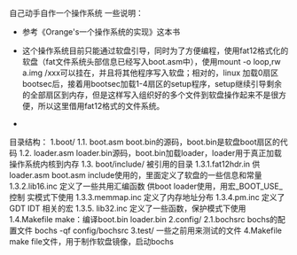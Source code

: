 自己动手自作一个操作系统
一些说明：
* 参考《Orange's一个操作系统的实现》这本书
* 这个操作系统目前只能通过软盘引导，同时为了方便编程，使用fat12格式化的软盘（fat文件系统头部信息已经写入boot.asm中），使用mount -o loop,rw a.img /xxx可以挂在，并且将其他程序写入软盘；相对的，linux 加载0扇区bootsec后，接着用bootsec加载1-4扇区的setup程序，setup继续引导剩余的全部扇区到内存，但是这样写入组织好的多个文件到软盘操作起来不是很方便，所以这里借用fat12格式的文件系统。

*

目录结构：
1.boot/	
	1.1. boot.asm boot.bin的源码，boot.bin是软盘boot扇区的代码
	1.2. loader.asm  loader.bin源码，boot.bin加载loader，loader用于真正加载操作系统内核到内存
	1.3. boot/include/	被引用的目录
		1.3.1.fat12hdr.in	供loader.asm boot.asm include使用的，里面定义了软盘的一些信息和常量
		1.3.2.lib16.inc	定义了一些共用汇编函数 供boot loader使用，用宏_BOOT_USE_控制 实模式下使用
		1.3.3.memmap.inc	定义了内存地址分布
		1.3.4.pm.inc	定义了GDT IDT 相关的宏
		1.3.5. lib32.inc	定义了一些函数，保护模式下使用
	1.4.Makefile	make：编译boot.bin loader.bin
2.config/
	2.1.bochsrc	bochs的配置文件 bochs -qf config/bochsrc
3.test/	一些之前用来测试的文件
4.Makefile	make file文件，用于制作软盘镜像，启动bochs

